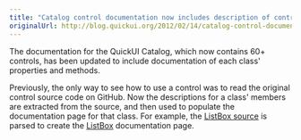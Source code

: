 ```yaml
---
title: "Catalog control documentation now includes description of control properties and other methods"
originalUrl: http://blog.quickui.org/2012/02/14/catalog-control-documentation-now-includes-description-of-control-properties-and-other-methods/
---
```


<p>
  The documentation for the QuickUI Catalog, which now contains 60+ controls,
  has been updated to include documentation of each class' properties and
  methods.
</p>
<p>
  Previously, the only way to see how to use a control was to read the original
  control source code on GitHub. Now the descriptions for a class' members are
  extracted from the source, and then used to populate the documentation page
  for that class. For example, the
  <a
    href="https://github.com/JanMiksovsky/quickui-catalog/blob/master/quickui.catalog/ListBox.qui"
    >ListBox source</a
  >
  is parsed to create the
  <a href="https://quickui.org/catalog/ListBox/">ListBox</a> documentation page.
</p>
